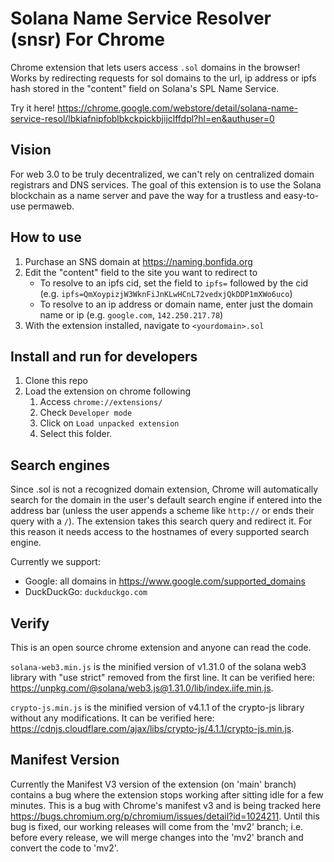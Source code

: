 # Solana Name Service Resolver (snsr) For Chrome

Chrome extension that lets users access `.sol` domains in the browser! Works by redirecting requests for sol domains to the url, ip address or ipfs hash stored in the "content" field on Solana's SPL Name Service.

Try it here! <https://chrome.google.com/webstore/detail/solana-name-service-resol/lbkiafnipfoblbkckpickbjijclffdpl?hl=en&authuser=0>

## Vision
For web 3.0 to be truly decentralized, we can't rely on centralized domain registrars and DNS services. The goal of this extension is to use the Solana blockchain as a name server and pave the way for a trustless and easy-to-use permaweb.

## How to use
1. Purchase an SNS domain at <https://naming.bonfida.org> 
2. Edit the "content" field to the site you want to redirect to
    - To resolve to an ipfs cid, set the field to `ipfs=` followed by the cid (e.g. `ipfs=QmXoypizjW3WknFiJnKLwHCnL72vedxjQkDDP1mXWo6uco`)
    - To resolve to an ip address or domain name, enter just the domain name or ip (e.g. `google.com`, `142.250.217.78`)
3. With the extension installed, navigate to `<yourdomain>.sol`

## Install and run for developers
1. Clone this repo
2. Load the extension on chrome following
    1. Access `chrome://extensions/`
    2. Check `Developer mode`
    3. Click on `Load unpacked extension`
    4. Select this folder.

## Search engines
Since .sol is not a recognized domain extension, Chrome will automatically search for the domain in the user's default search engine if entered into the address bar (unless the user appends a scheme like `http://` or ends their query with a `/`). The extension takes this search query and redirect it. For this reason it needs access to the hostnames of every supported search engine.

Currently we support:
- Google: all domains in <https://www.google.com/supported_domains>
- DuckDuckGo: `duckduckgo.com`

## Verify
This is an open source chrome extension and anyone can read the code.

`solana-web3.min.js` is the minified version of v1.31.0 of the solana web3 library with "use strict" removed from the first line. It can be verified here: <https://unpkg.com/@solana/web3.js@1.31.0/lib/index.iife.min.js>.

`crypto-js.min.js` is the minified version of v4.1.1 of the crypto-js library without any modifications. It can be verified here: <https://cdnjs.cloudflare.com/ajax/libs/crypto-js/4.1.1/crypto-js.min.js>.

## Manifest Version
Currently the Manifest V3 version of the extension (on 'main' branch) contains a bug where the extension stops working after sitting idle for a few minutes. This is a bug with Chrome's manifest v3 and is being tracked here <https://bugs.chromium.org/p/chromium/issues/detail?id=1024211>. Until this bug is fixed, our working releases will come from the 'mv2' branch; i.e. before every release, we will merge changes into the 'mv2' branch and convert the code to 'mv2'.
